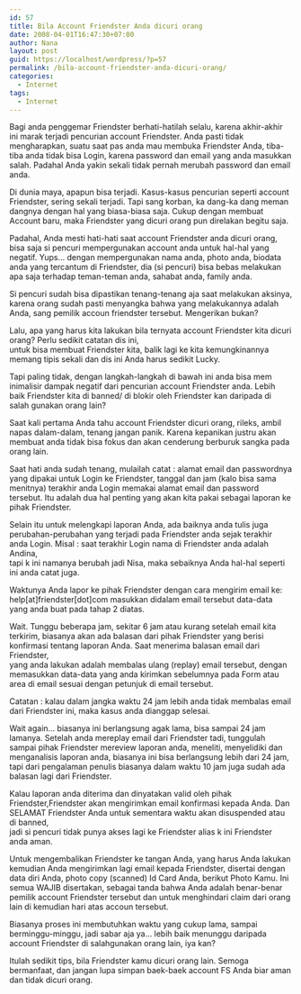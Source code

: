 ```yaml
---
id: 57
title: Bila Account Friendster Anda dicuri orang
date: 2008-04-01T16:47:30+07:00
author: Nana
layout: post
guid: https://localhost/wordpress/?p=57
permalink: /bila-account-friendster-anda-dicuri-orang/
categories:
  - Internet
tags:
  - Internet
---
```

Bagi anda penggemar Friendster berhati-hatilah selalu, karena akhir-akhir ini marak terjadi pencurian account Friendster. Anda pasti tidak mengharapkan, suatu saat pas anda mau membuka Friendster Anda, tiba-tiba anda tidak bisa Login, karena password dan email yang anda masukkan salah. Padahal Anda yakin sekali tidak pernah merubah password dan email anda.

Di dunia maya, apapun bisa terjadi. Kasus-kasus pencurian seperti account Friendster, sering sekali terjadi. Tapi sang korban, ka dang-ka dang meman dangnya dengan hal yang biasa-biasa saja. Cukup dengan membuat Account baru, maka Friendster yang dicuri orang pun direlakan begitu saja.

Padahal, Anda mesti hati-hati saat account Friendster anda dicuri orang, bisa saja si pencuri mempergunakan account anda untuk hal-hal yang negatif. Yups… dengan mempergunakan nama anda, photo anda, biodata anda yang tercantum di Friendster, dia (si pencuri) bisa bebas melakukan apa saja terhadap teman-teman anda, sahabat anda, family anda.

Si pencuri sudah bisa dipastikan tenang-tenang aja saat melakukan aksinya, karena orang sudah pasti menyangka bahwa yang melakukannya adalah Anda, sang pemilik accoun friendster tersebut. Mengerikan bukan?

Lalu, apa yang harus kita lakukan bila ternyata account Friendster kita dicuri orang? Perlu sedikit catatan dis ini,  
untuk bisa membuat Friendster kita, balik lagi ke kita kemungkinannya memang tipis sekali dan dis ini Anda harus sedikit Lucky.

Tapi paling tidak, dengan langkah-langkah di bawah ini anda bisa mem inimalisir dampak negatif dari pencurian account Friendster anda. Lebih baik Friendster kita di banned/ di blokir oleh Friendster kan daripada di salah gunakan orang lain?

Saat kali pertama Anda tahu account Friendster dicuri orang, rileks, ambil napas dalam-dalam, tenang jangan panik. Karena kepanikan justru akan membuat anda tidak bisa fokus dan akan cenderung berburuk sangka pada orang lain.

Saat hati anda sudah tenang, mulailah catat : alamat email dan passwordnya yang dipakai untuk Login ke Friendster, tanggal dan jam (kalo bisa sama menitnya) terakhir anda Login memakai alamat email dan password tersebut. Itu adalah dua hal penting yang akan kita pakai sebagai laporan ke pihak Friendster.

Selain itu untuk melengkapi laporan Anda, ada baiknya anda tulis juga perubahan-perubahan yang terjadi pada Friendster anda sejak terakhir anda Login. Misal : saat terakhir Login nama di Friendster anda adalah Andina,  
tapi k ini namanya berubah jadi Nisa, maka sebaiknya Anda hal-hal seperti ini anda catat juga.

Waktunya Anda lapor ke pihak Friendster dengan cara mengirim email ke: help[at]friendster[dot]com masukkan didalam email tersebut data-data yang anda buat pada tahap 2 diatas.

Wait. Tunggu beberapa jam, sekitar 6 jam atau kurang setelah email kita terkirim, biasanya akan ada balasan dari pihak Friendster yang berisi konfirmasi tentang laporan Anda. Saat menerima balasan email dari Friendster,  
yang anda lakukan adalah membalas ulang (replay) email tersebut, dengan memasukkan data-data yang anda kirimkan sebelumnya pada Form atau area di email sesuai dengan petunjuk di email tersebut.

Catatan : kalau dalam jangka waktu 24 jam lebih anda tidak membalas email dari Friendster ini, maka kasus anda dianggap selesai.

Wait again… biasanya ini berlangsung agak lama, bisa sampai 24 jam lamanya. Setelah anda mereplay email dari Friendster tadi, tunggulah sampai pihak Friendster mereview laporan anda, meneliti, menyelidiki dan menganalisis laporan anda, biasanya ini bisa berlangsung lebih dari 24 jam, tapi dari pengalaman penulis biasanya dalam waktu 10 jam juga sudah ada balasan lagi dari Friendster.

Kalau laporan anda diterima dan dinyatakan valid oleh pihak Friendster,Friendster akan mengirimkan email konfirmasi kepada Anda. Dan SELAMAT Friendster Anda untuk sementara waktu akan disuspended atau di banned,  
jadi si pencuri tidak punya akses lagi ke Friendster alias k ini Friendster anda aman.

Untuk mengembalikan Friendster ke tangan Anda, yang harus Anda lakukan kemudian Anda mengirimkan lagi email kepada Friendster, disertai dengan data diri Anda, photo copy (scanned) Id Card Anda, berikut Photo Kamu. Ini semua WAJIB disertakan, sebagai tanda bahwa Anda adalah benar-benar pemilik account Friendster tersebut dan untuk menghindari claim dari orang lain di kemudian hari atas accoun tersebut.

Biasanya proses ini membutuhkan waktu yang cukup lama, sampai berminggu-minggu, jadi sabar aja ya… lebih baik menunggu daripada account Friendster di salahgunakan orang lain, iya kan?

Itulah sedikit tips, bila Friendster kamu dicuri orang lain. Semoga bermanfaat, dan jangan lupa simpan baek-baek account FS Anda biar aman dan tidak dicuri orang.